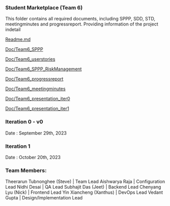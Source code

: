 ### Student Marketplace (Team 6)
This folder contains all required documents, including SPPP, SDD, STD, meetingminutes and progressreport.
Providing information of the project indetail

[Readme.md](https://github.com/BUMETCS673/CS673F23TEAM6/blob/main/doc/Readme.md)

[Doc/Team6_SPPP](https://github.com/BUMETCS673/CS673F23TEAM6/blob/main/doc/Team6_SPPP%20(v2).pdf)

[Doc/Team6_userstories](https://github.com/BUMETCS673/CS673F23TEAM6/blob/main/doc/Team6_userstories.pdf)

[Doc/Team6_SPPP_RiskManagement](https://github.com/BUMETCS673/CS673F23TEAM6/blob/main/doc/Team6_SPPP_RiskManagement.xlsx)

[Doc/Team6_progressreport](https://github.com/BUMETCS673/CS673F23TEAM6/blob/main/doc/Team6_ProgressReport%20(updated).xlsx)

[Doc/Team6_meetingminutes](https://github.com/BUMETCS673/CS673F23TEAM6/blob/main/doc/Team6_MeetingMinutes%20(updated).pdf)

[Doc/Team6_presentation_iter0](https://github.com/BUMETCS673/CS673F23TEAM6/blob/main/doc/Team6_presentation_iter0.pptx)

[Doc/Team6_presentation_iter1](https://github.com/BUMETCS673/CS673F23TEAM6/blob/main/doc/Team6_presentation_iter1.pdf)

### Iteration 0 - v0
Date : September 29th, 2023

### Iteration 1
Date : October 20th, 2023

### Team Members:
Theerarun Tubnonghee (Steve) | Team Lead
Aishwarya Raja | Configuration Lead
Nidhi Desai | QA Lead
Subhajit Das (Jeet) | Backend Lead
Chenyang Lyu (Nick) | Frontend Lead
Yin Xiancheng (Xanthus) | DevOps Lead
Vedant Gupta | Design/Implementation Lead
